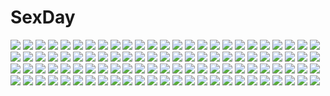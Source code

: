 # SexDay
![](https://konachan.com/image/d8875c480408e908a391a1eb93c18344/Konachan.com%20-%20120148%20kousaka_kirino%20mirai_nikki%20ore_no_imouto_ga_konna_ni_kawaii_wake_ga_nai%20parody%20purple.jpg)
![](https://konachan.com/image/b19b9f01b7bbbdfbe6c5f7b7c6e6e3a9/Konachan.com%20-%20181891%20armor%20brown_hair%20gray_hair%20original%20pixiv_fantasia%20pointed_ears%20ryuuzaki_ichi%20sword%20weapon.jpg)
![](https://konachan.com/jpeg/e807dd31b130cf11b1803f797c8e6314/Konachan.com%20-%2042734%20initial-g.jpg)
![](https://konachan.com/image/7ac0039e0e30975ea46a591850ecc498/Konachan.com%20-%2091102%20animal_ears%20catgirl%20gokou_ruri%20maid%20ore_no_imouto_ga_konna_ni_kawaii_wake_ga_nai%20red_eyes%20tagme_%28artist%29.jpg)
![](https://konachan.com/image/b53e0d58161f66f9ce93453d1c12fa29/Konachan.com%20-%20125322%20higurashi_no_naku_koro_ni%20mirai_nikki%20parody%20sonozaki_shion.jpg)
![](https://konachan.com/jpeg/cdd11404c206784ed01cb1e364a16355/Konachan.com%20-%20264199%20amatsuka_erena%20bed%20black_hair%20de_ra_u_e_a%20game_cg%20masturbation%20milk_factory%20motto%21_haramase%21_honoo_no_oppai_isekai_ero_mahou_gakuen%21%20nipple%20pantyhose.jpg)
![](https://konachan.com/image/8df6b7439a0ce1147821a8b861fe1dc9/Konachan.com%20-%20113707%20game_cg%20huke%20jpeg_artifacts%20long_hair%20makise_kurisu%20male%20okabe_rintarou%20shirt%20steins%3Bgate%20tie.jpg)
![](https://konachan.com/image/5c724e3df592f6691199ca5809ac473e/Konachan.com%20-%20262475%202girls%20ass%20bed%20blush%20brown_hair%20doggirl%20flowers%20long_hair%20panties%20pantyhose%20short_hair%20skirt%20tail%20underwear%20white_hair%20wink%20yellow_eyes%20yuri.jpg)
![](https://konachan.com/image/eba905bdedf3978fb4ec7d441fed90be/Konachan.com%20-%20298444%20arihara_nanami%20blonde_hair%20long_hair%20nipples%20panties%20red_eyes%20riddle_joker%20topless%20twintails%20underwear%20yagiryu.jpg)
![](https://konachan.com/image/7a98ef04a12fe17785f13bdd90653dd8/Konachan.com%20-%20133415%20akemi_homura%20city%20dress%20gun%20kaname_madoka%20miki_sayaka%20ryouma_%28galley%29%20sakura_kyouko%20sky%20spear%20tomoe_mami%20walpurgis_no_yoru%20weapon.jpg)
![](https://konachan.com/image/beb1def8af6407c8486deb67747c27ae/Konachan.com%20-%209229%20animal%20beach%20cat%20school_swimsuit%20swim_ring%20swimsuit%20tagme.jpg)
![](https://konachan.com/image/5be3c74b1a0366e2cad637a1041bdf8a/Konachan.com%20-%20294314%20bikini%20breasts%20drink%20kaku_seiga%20miyako_yoshika%20mononobe_no_futo%20nipples%20nnyara%20swim_ring%20swimsuit%20touhou%20water%20watermark.jpg)
![](https://konachan.com/image/66ed1975904d92dab2a97ac824fb90cb/Konachan.com%20-%2016641%20flandre_scarlet%20touhou%20vampire.jpg)
![](https://konachan.com/image/a3a7d84a7705515723bf24d423207120/Konachan.com%20-%20182949%20blue_hair%20caitlyn%20jinx_%28league_of_legends%29%20league_of_legends%20pink_hair%20police%20vi_%28league_of_legends%29.jpg)
![](https://konachan.com/image/d8e4f6cf8a22aa349c91c82adcab6285/Konachan.com%20-%2021225%20chrno%20chrono_crusade%20horns%20nun%20pointed_ears%20rosette_christopher%20wings.jpg)
![](https://konachan.com/image/eb9508fc25c729bd176db9ed89e4737b/Konachan.com%20-%20278534%20anus%20ass%20blush%20bodysuit%20brown_eyes%20brown_hair%20d.va%20gloves%20headphones%20hoo_bamon%20long_hair%20overwatch%20pussy%20realistic%20tattoo%20uncensored.jpg)
![](https://konachan.com/image/2c16c0faa14b3a7304f06d9d9c3b767b/Konachan.com%20-%2077270%20alphonse_elric%20edward_elric%20fullmetal_alchemist%20watermark.jpg)
![](https://konachan.com/image/69edc1452c4fbe04263363f652b27814/Konachan.com%20-%20188547%20anthropomorphism%20bodysuit%20breasts%20erect_nipples%20gloves%20headdress%20kantai_collection%20long_hair%20nikkunemu%20orange_eyes%20skintight%20staff%20white_hair.jpg)
![](https://konachan.com/image/17228410df61da5a9e5abad8414b8b99/Konachan.com%20-%2039705%20nagato_yuki%20shamisen%20suzumiya_haruhi_no_yuutsu.jpg)
![](https://konachan.com/image/940c027fada42eb83cccaabe40b8ee9e/Konachan.com%20-%20230875%20decidueye%20incineroar%20nekogarasu%20pokemon%20primarina%20sketch%20white.jpg)
![](https://konachan.com/jpeg/df43de9abf25b535cd67a2bc060f80ef/Konachan.com%20-%20299319%20aaaa%20blue_eyes%20blush%20breasts%20cropped%20dark_skin%20long_hair%20nipples%20nude%20original%20pointed_ears%20white_hair.jpg)
![](https://konachan.com/jpeg/2fb909ef05ac8162f8e6b49dec826470/Konachan.com%20-%20139855%20blonde_hair%20breasts%20brown_hair%20food%20game_cg%20long_hair%20nipples%20sugar%27s_delight%20thighhighs%20tonee%20uncensored%20yuri.jpg)
![](https://konachan.com/image/80d5231fa8000ec3ba48e670100e8733/Konachan.com%20-%20238960%20aqua_hair%20aqua_%28konosuba%29%20ass%20breasts%20fan%20kono_subarashii_sekai_ni_shukufuku_wo%21%20long_hair%20nopan%20thighhighs%20tienao%20water.jpg)
![](https://konachan.com/jpeg/21e5d8540ef234af34387cf039ecb0c1/Konachan.com%20-%20244388%20blonde_hair%20demi-chan_wa_kataritai%20long_hair%20school_uniform%20skirt%20tagme_%28artist%29%20takanashi_hikari%20vampire%20white%20yellow_eyes.jpg)
![](https://konachan.com/jpeg/1bd4ee78a490468603e8b39ec85f2109/Konachan.com%20-%20142625%20.flow%20sabitsuki%20skirt%20tagme%20tagme_%28artist%29%20underwater%20water%20white_hair%20yume_nikki.jpg)
![](https://konachan.com/image/b762ce36375c1a638e929aad60691ca3/Konachan.com%20-%2029598%20chinese_clothes%20chinese_dress%20kinoshita_takako%20pia_carrot%20pia_carrot_3%20white.jpg)
![](https://konachan.com/image/0f05703fdc7c8f790e4c6a663bd4f8e4/Konachan.com%20-%20128983%20animal%20animal_ears%20bow%20braids%20cat%20catgirl%20kaenbyou_rin%20long_hair%20monochrome%20pointed_ears%20sabiirodoramu%20touhou.jpg)
![](https://konachan.com/jpeg/058f35b6436110ab44688813bad32897/Konachan.com%20-%20299684%2088_flak_%28ash_arms%29%20anthropomorphism%20ash_arms%20gray_hair%20green_eyes%20hat%20long_hair%20mishasimarina0130.jpg)
![](https://konachan.com/jpeg/324d0faea813499fd854ab9780d33e63/Konachan.com%20-%20202204%20animal%20aqua_eyes%20blonde_hair%20bow%20brown_hair%20crossover%20glasses%20gray_eyes%20group%20hoodie%20hoto_cocoa%20kafuu_chino%20long_hair%20rabbit%20short_hair%20twintails.jpg)
![](https://konachan.com/image/a388ef69f4ff56360070d2ab4a1204f4/Konachan.com%20-%2014913%20black_eyes%20black_hair%20blonde_hair%20blue_eyes%20green_eyes%20haruno_sakura%20male%20naruto%20pink_hair%20uchiha_sasuke%20uzumaki_naruto.jpg)
![](https://konachan.com/image/8dad02579137fd059e387c60a59fd49d/Konachan.com%20-%2047909%20animal_ears%20brown_hair%20forest%20horo%20long_hair%20nude%20ookami_to_koushinryou%20red_eyes%20sideboob%20tree%20wolfgirl.jpg)
![](https://konachan.com/image/9e06a4e841871e623fdc6d344e89a31f/Konachan.com%20-%2047085%20nagase_sayaka%20soul_link%20tinkle.jpg)
![](https://konachan.com/jpeg/857c24cd60795a01557c93bf5894e625/Konachan.com%20-%2087254%20animal%20animal_ears%20blonde_hair%20boots%20catgirl%20dog%20panties%20qp%3Aflapper%20tail%20umbrella%20underwear.jpg)
![](https://konachan.com/image/0f08dc53a4d0c2d11991b1060d68f4b0/Konachan.com%20-%2084478%20animal_ears%20brown_eyes%20building%20bunnygirl%20long_hair%20reisen_udongein_inaba%20scarf%20skirt%20touhou%20tree%20white_hair%20winter.jpg)
![](https://konachan.com/jpeg/3fa459030cc343aaa68a073e191da3a8/Konachan.com%20-%20192261%20amae_kozue%20animal_ears%20breast_grab%20breasts%20bunny_ears%20bunnygirl%20censored%20game_cg%20green_eyes%20nipples%20penis%20pink_hair%20pussy%20rubi-sama%20sex%20skyfish.jpg)
![](https://konachan.com/jpeg/1a48939d76b63b42f0a5681f31f6edef/Konachan.com%20-%2053893%20apron%20cum%20kawai_ameri%20moekibara_fumitake%20nipples%20nude%20tayutama%20thighhighs.jpg)
![](https://konachan.com/image/aaac7d3953a1b67d2b64fb845e67f7f2/Konachan.com%20-%2063291%20bra%20chikotam%20game_cg%20kiss_x_demon_lord_x_darjeeling%20lycerisious_h._kirigasaki%20marmalade%20panties%20thighhighs%20underwear.jpg)
![](https://konachan.com/image/953b0f2e9855cca6431a43ddc7b340ad/Konachan.com%20-%205058%20age%20black_hair%20blue_eyes%20blue_hair%20brown_eyes%20brown_hair%20food%20green_eyes%20loli%20long_hair%20muv-luv%20pink_hair%20pocky%20red_eyes%20red_hair%20white_hair.jpg)
![](https://konachan.com/image/63bd324f6479f870cc1d02c184f61cc4/Konachan.com%20-%20305782%20aliasing%20aqua_eyes%20bikini%20blonde_hair%20blush%20bombergirl%20breast_hold%20breasts%20cameltoe%20erect_nipples%20fang%20short_hair%20swimsuit%20twintails%20undressing%20white.jpg)
![](https://konachan.com/image/858faa3d4cc1464087c22d1bf2c269ed/Konachan.com%20-%20268590%20breasts%20computer%20cosplay%20elbow_gloves%20fate_%28series%29%20garter_belt%20gloves%20gray_hair%20oekakizuki%20short_hair%20stockings%20thighhighs%20yellow_eyes.jpg)
![](https://konachan.com/image/f75a8a9d886c23167ec99bcd2bcb2133/Konachan.com%20-%2021126%20argentine%20dnangel%20sugisaki_yukiru.jpg)
![](https://konachan.com/jpeg/640d96f842540e9738e825c5ec9a3424/Konachan.com%20-%20135084%20arishima_nahoko%20blue_eyes%20blush%20bra%20cura%20game_cg%20long_hair%20lose%20monobeno%20necklace%20skirt%20underwear.jpg)
![](https://konachan.com/image/2a048b12dc4935d6ae3e5a37729610bb/Konachan.com%20-%20165682%20green_hair%20hatsune_miku%20headphones%20long_hair%20nidy-2d-%20twintails%20vocaloid.jpg)
![](https://konachan.com/image/c2aaa267f20bf78a7f5c0e0b0682abe5/Konachan.com%20-%20136527%20aircraft%20bow%20clouds%20hat%20k-xaby%20original%20sky%20umbrella%20water.jpg)
![](https://konachan.com/image/5d711524951afeb1654a1ffc001c04f1/Konachan.com%20-%20139696%20cube_x_cursed_x_curious%20fear-in-cube.jpg)
![](https://konachan.com/jpeg/2549d0182a6616f6cac65502a1dee7fe/Konachan.com%20-%20288989%20animal_ears%20bra%20capriccio%20catgirl%20cropped%20demon%20fang%20gray_eyes%20gray_hair%20long_hair%20original%20succubus%20tail%20twintails%20underwear%20waifu2x%20watermark%20wings.jpg)
![](https://konachan.com/image/99ea7e71413c91bb88a14daebf85abce/Konachan.com%20-%20117164%20animal_ears%20autumn%20black_hair%20blush%20brown_eyes%20foxgirl%20japanese_clothes%20long_hair%20maid%20original%20shira-nyoro%20sunset%20tagme%20tree.jpg)
![](https://konachan.com/image/2168f68cafd8db8b455e7271270285cf/Konachan.com%20-%20228723%20aqua_eyes%20ass%20blush%20braids%20breasts%20clouds%20girlfriend_%28kari%29%20murakami_fumio%20roumu%20sky%20swimsuit%20water.jpg)
![](https://konachan.com/image/9adf55f86516719bbc3784a5fa6202dd/Konachan.com%20-%20258714%20animal_ears%20anthropomorphism%20azur_lane%20bunny_ears%20clouds%20glasses%20green_eyes%20green_hair%20kawahara_ryuuta%20long_hair%20souryuu_%28azur_lane%29.jpg)
![](https://konachan.com/image/b6b59ef268b9e3f098bf28cd5bbcd05a/Konachan.com%20-%2023385%20azuma_hazuki%20silhouette%20sword%20weapon%20yami_to_boushi_to_hon_no_tabibito.jpg)
![](https://konachan.com/image/d4d69ee9f072eb0f476f6946778ac113/Konachan.com%20-%2044403%20ass%20doumyouji_sakura_%28volume7%29%20fue%20panties%20rococoworks%20tagme%20underwear%20volume7.jpg)
![](https://konachan.com/jpeg/51974749e380ade1c8cc8d462625aec2/Konachan.com%20-%20265808%20bikini%20chelsea_soft%20game_cg%20imai_honoka%20navel%20purple_eyes%20purple_hair%20ribbons%20suite_life%20swimsuit%20tagme_%28artist%29.jpg)
![](https://konachan.com/image/2846cf0455b77af82a48f9be2f9ddbc2/Konachan.com%20-%2056836%20blonde_hair%20princess_lover%20sword%20sylvia_van_hossen%20weapon.jpg)
![](https://konachan.com/jpeg/cfd9a04b1aef87adbfc516a76b4da1a5/Konachan.com%20-%20218816%20anne-happy%20blush%20cropped%20green_eyes%20hibarigaoka_ruri%20long_hair%20petals%20purple_hair%20school_uniform%20skirt%20swordsouls%20thighhighs%20tie%20zettai_ryouiki.jpg)
![](https://konachan.com/image/1e83669684e692e8d2dbce959f9ebe16/Konachan.com%20-%20136785%20kobayakawa_rinko%20love_plus%20mino_taro.jpg)
![](https://konachan.com/image/3ad30d82eb42f8070c18db818503bad7/Konachan.com%20-%2015662%20amy%20bakuretsu_tenshi%20computer%20hakua_ugetsu.jpg)
![](https://konachan.com/image/6eb90d97f502c22fe9e7bf156892e107/Konachan.com%20-%20201998%202girls%20armor%20boots%20braids%20dragon%20flowers%20gray_eyes%20katana%20long_hair%20mecha%20original%20panties%20red_eyes%20signed%20sword%20twintails%20underwear%20watermark%20weapon.jpg)
![](https://konachan.com/image/5b51a51561214f0642f3e5309757048e/Konachan.com%20-%20207906%20blonde_hair%20blue_eyes%20breasts%20cleavage%20crown%20elbow_gloves%20gloves%20muuten%20princess_peach%20super_mario.jpg)
![](https://konachan.com/image/0aa8f409d21d67b38d58a17d7aecd661/Konachan.com%20-%20186687%2096tuki%20bed%20black_hair%20blush%20breasts%20cleavage%20original%20panties%20pink_eyes%20ponytail%20underwear.jpg)
![](https://konachan.com/jpeg/dc0b2aca783e98b7b2dd2a85532c7fd6/Konachan.com%20-%20300973%20ass%20blue_hair%20bra%20close%20green_hair%20hatsune_miku%20long_hair%20pantyhose%20pink_hair%20sakura_miku%20stockings%20tail%20thighhighs%20twintails%20underwear%20vocaloid.jpg)
![](https://konachan.com/image/f6ed1b03fa9d6a987b9f1f5f3e8c5a78/Konachan.com%20-%20138308%20bed%20jewelpet%20kedama_keito%20penis%20pink_eyes%20pink_hair%20pussy%20pussy_juice%20sex%20tagme%20uncensored.jpg)
![](https://konachan.com/jpeg/01cdd5bd5930cb45a75df54ae681b206/Konachan.com%20-%20265758%20akabeisoft3%20akizora_momiji%20ass%20bed%20blush%20breasts%20censored%20cum%20game_cg%20long_hair%20nude%20penis%20purple_eyes%20purple_hair%20sex%20takachiho_suzune.jpg)
![](https://konachan.com/image/9acee30e827e8a1d3ed8dd0ac856b765/Konachan.com%20-%2032781%20animal%20bird%20blue_hair%20dress%20green_eyes%20kisaragi_sarasa%20long_hair%20ribbons%20sorairo_no_organ.jpg)
![](https://konachan.com/image/da42df53abb0209f98c37a80110e4448/Konachan.com%20-%2088489%20hatsune_miku%20ranpak%20thighhighs%20tie%20twintails%20vocaloid.jpg)
![](https://konachan.com/image/c6ba40970c46adcfd8a14f4b3c7fc7d6/Konachan.com%20-%2029276%20littlewitch%20oyari_ashito.jpg)
![](https://konachan.com/image/660cde200918bd295d09504489cbace1/Konachan.com%20-%20109767%20aoha_%28twintail%29%20autumn%20clouds%20scenic%20sky%20stairs%20touhou%20tree.jpg)
![](https://konachan.com/image/ebb4349950587c7423a4c45b01e339e3/Konachan.com%20-%20131479%20barefoot%20blue_eyes%20bow%20breasts%20flowers%20lillithlauda%20nipples%20nude%20pink_hair%20tagme.jpg)
![](https://konachan.com/image/6e5f38e632e960f9300af2b37c3ef201/Konachan.com%20-%2052160%20azuma_syoujuan%20hatsune_miku%20vocaloid.jpg)
![](https://konachan.com/image/bebeb74e0fb920cfae70f596cfce988a/Konachan.com%20-%2049702%20fantasy_earth_zero.jpg)
![](https://konachan.com/jpeg/11626b7c8d0de894a92596dc99dd89f8/Konachan.com%20-%20149364%20aete_mushisuru_kimi_to_no_mirai_%7Erelay_broadcast%7E%20alcot%20bed%20game_cg%20red_eyes%20sawatari_nanagi%20takoyaki_%28roast%29.jpg)
![](https://konachan.com/image/eb90fe2f2eabc85a63234302b37a520c/Konachan.com%20-%20103076%20ass_grab%20dress%20fuyu_no_rondo%20game_cg%20gray_hair%20lumiaula_victoria%20panties%20skirt%20skirt_lift%20underwear%20yasuyuki.jpg)
![](https://konachan.com/image/13b130ff96b8f2c9da96281c32b4e904/Konachan.com%20-%2065480%20alice_%28pandora_hearts%29%20christmas%20long_hair%20pandora_hearts%20santa_costume%20thighhighs%20twintails.jpg)
![](https://konachan.com/image/e4ac18ab9c82f74ebce9735d90dfa59c/Konachan.com%20-%20201433%20aqua_eyes%20blue_eyes%20bow%20breasts%20choker%20cleavage%20crown%20dress%20flowers%20gloves%20gray_hair%20group%20honda_mio%20loli%20long_hair%20red_eyes%20rose%20twintails%20wink%20zen.jpg)
![](https://konachan.com/jpeg/d8d10d5b6fb5103f20099167ba4025c5/Konachan.com%20-%20238662%20black_hair%20blush%20bow%20clouds%20couch%20drink%20food%20nishikino_maki%20orein%20red_hair%20short_hair%20shoujo_ai%20sky%20thighhighs%20twintails%20yazawa_nico.jpg)
![](https://konachan.com/image/38180aeb8cf457619116a6c8f93ed79d/Konachan.com%20-%2061121%20black_hair%20butterfly%20enma_ai%20flowers%20japanese_clothes%20jigoku_shoujo%20kimono%20mikage_yuzuki%20oka_mariko%20red_eyes.jpg)
![](https://konachan.com/image/54d064f13a292a6b33be09c6fae1642c/Konachan.com%20-%2043613%20louise_fran%C3%A7oise_le_blanc_de_la_valli%C3%A8re%20nipples%20nude%20pointed_ears%20tabitha%20third-party_edit%20tiffania_westwood%20zero_no_tsukaima.jpg)
![](https://konachan.com/image/5b6570c4faf7435e9b1ecc9b5f679f06/Konachan.com%20-%2058968%20black_rock_shooter%20kuroi_mato.jpg)
![](https://konachan.com/image/f552137ffdfadd3ae7d378f3a46028f5/Konachan.com%20-%20206546%20blush%20breasts%20cleavage%20halloween%20hat%20long_hair%20pointed_ears%20red_eyes%20signed%20staff%20stockings%20tagme%20thighhighs%20twintails%20white_hair%20wings%20witch_hat.jpg)
![](https://konachan.com/jpeg/260e0dbbe2db2ecc3e6a05e657730181/Konachan.com%20-%20307280%20aqua_eyes%20blush%20breasts%20cleavage%20close%20cropped%20food%20gloves%20headband%20long_hair%20orange_hair%20pan_%28mimi%29%20pecorine%20princess_connect%21%20waifu2x%20wink.jpg)
![](https://konachan.com/image/5098b4248e97453b05e4b4ed206ca0cb/Konachan.com%20-%20222965%20ball%20braids%20breasts%20emilia_%28re%3Azero%29%20long_hair%20nopan%20petals%20pointed_ears%20purple_eyes%20ribbons%20shirt_lift%20thighhighs%20water%20white_hair%20xuanlin_jingshuang.jpg)
![](https://konachan.com/jpeg/170edbede05f373272e5b18468e6eef9/Konachan.com%20-%20181710%202girls%20black_hair%20brown_hair%20flowers_%28game%29%20game_cg%20innocent_grey%20kousaka_mayuri%20shirahane_suou%20shoujo_ai%20sugina_miki.jpg)
![](https://konachan.com/image/45d5445a5584aa00f32cdf96f70fd4b8/Konachan.com%20-%20115714%20gumi%20vocaloid.jpg)
![](https://konachan.com/image/ae5b49451aaa3342edda12c72137b475/Konachan.com%20-%2022013%20azumanga_daioh%20takino_tomo.jpg)
![](https://konachan.com/jpeg/d096d648930e77d67f6a416952b6baef/Konachan.com%20-%20217542%20aliasing%20bandage%20boots%20brown_hair%20cape%20collar%20dress%20gloves%20hat%20mage%20megumin%20red_eyes%20tea_%28nakenashi%29%20thighhighs%20witch_hat.jpg)
![](https://konachan.com/image/c7a2ec5255d38d9f867a7445b3bc23b8/Konachan.com%20-%20173251%20aliasing%20anthropomorphism%20black_hair%20gloves%20hellshock%20kantai_collection%20long_hair%20pink_eyes%20ponytail%20yahagi_%28kancolle%29.jpg)
![](https://konachan.com/jpeg/87b28eaebd3362f682f866e49512b132/Konachan.com%20-%20249008%20aqua_eyes%20barefoot%20bikini%20braids%20breasts%20food%20group%20headband%20ice_cream%20liking%20navel%20popsicle%20red_eyes%20scarf%20shorts%20skirt%20swim_ring%20swimsuit%20wink.jpg)
![](https://konachan.com/image/c2d5bc9f813bef41678d3c4ec3b7fcf8/Konachan.com%20-%2015345%20chidori_kaname%20full_metal_panic%20teletha_testarossa.jpg)
![](https://konachan.com/jpeg/6fddc77c64f989b62d45ae885ea8895b/Konachan.com%20-%20255869%202girls%20ass%20ass_grab%20bell%20blush%20bow%20breasts%20catgirl%20long_hair%20maid%20nekopara%20nipples%20no_bra%20nopan%20ponytail%20ribbons%20sayori%20tail%20twintails%20watermark.jpg)
![](https://konachan.com/jpeg/c81e9834057348ebfce911b15f05afa8/Konachan.com%20-%20179105%20blush%20breasts%20censored%20game_cg%20kusunoki_chitose%20long_hair%20love_of_renai_koutei_of_love%21%20nipples%20oozora_itsuki%20pink_eyes%20pink_hair%20sex%20thighhighs.jpg)
![](https://konachan.com/image/658b52e99a77002342f304c5bbb03f96/Konachan.com%20-%2064659%20darker_than_black%20hei.jpg)
![](https://konachan.com/jpeg/4e2fef4d0326e4463f2c63a2747ffdb6/Konachan.com%20-%20219398%20aircraft%20chibi%20dragon%20ganesagi%20granblue_fantasy%20yggdrasill_%28granblue_fantasy%29.jpg)
![](https://konachan.com/image/62fbf8303774109331995e3e34109c84/Konachan.com%20-%20247146%20aqua_eyes%20aqua_hair%20beek%20hatsune_miku%20long_hair%20skirt%20tattoo%20thighhighs%20twintails%20vocaloid.jpg)
![](https://konachan.com/image/a8813e970caf573f97d57c6a991eba93/Konachan.com%20-%2044724%20fuu%20japanese_clothes%20jin%20male%20mugen%20samurai_champloo%20vector.jpg)
![](https://konachan.com/jpeg/e0df6da8b27246839af6b506d3f11501/Konachan.com%20-%20102095%20hakusairanger%20kaname_madoka%20mahou_shoujo_madoka_magica%20pink.jpg)
![](https://konachan.com/jpeg/4e3d1b30ef48b8f3b1004c2583e188c3/Konachan.com%20-%20174752%20blonde_hair%20blush%20digital_cute%20drink%20game_cg%20game_console%20glasses%20kouguchi_moto%20long_hair%20mizutani_akebi%20otome_switch%20panties%20underwear%20yellow_eyes.jpg)
![](https://konachan.com/jpeg/bff6b8e844605cad71447d3b1cf77d0a/Konachan.com%20-%20282172%20bra%20breasts%20game_cg%20headband%20kobuichi%20long_hair%20nijouin_hazuki%20open_shirt%20penis%20purple_eyes%20pussy%20riddle_joker%20sex%20skirt%20thighhighs%20underwear%20yuzusoft.jpg)
![](https://konachan.com/jpeg/8ba47d5f9ff96334108ef3118715e064/Konachan.com%20-%20173482%20black_hair%20blonde_hair%20blush%20headband%20hug%20kneehighs%20leaves%20male%20nara_shikamaru%20naruto%20naruto_shippuden%20ponytail%20saku_anna%20temari%20wink.jpg)
![](https://konachan.com/image/55fd4fe8df1219df11d0eb904184fe3f/Konachan.com%20-%2083061%20chibi%20eila_ilmatar_juutilainen%20sanya_v_litvyak%20strike_witches.jpg)
![](https://konachan.com/jpeg/7dfcaec893ac54e8e4388dc46586548c/Konachan.com%20-%20133907%20blush%20breasts%20cafe_sourire%20cuffs_%28studio%29%20gayarou%20long_hair%20nipples%20open_shirt%20panties%20purple_hair%20thighhighs%20tie%20underwear%20white%20yukishita_miyuri.jpg)
![](https://konachan.com/image/8229c2fbe499896bea9bff277a4c46a0/Konachan.com%20-%2029748%20akira_e_ferrari%20alicia_florence%20amano_kozue%20aria%20bikini%20swimsuit.jpg)

